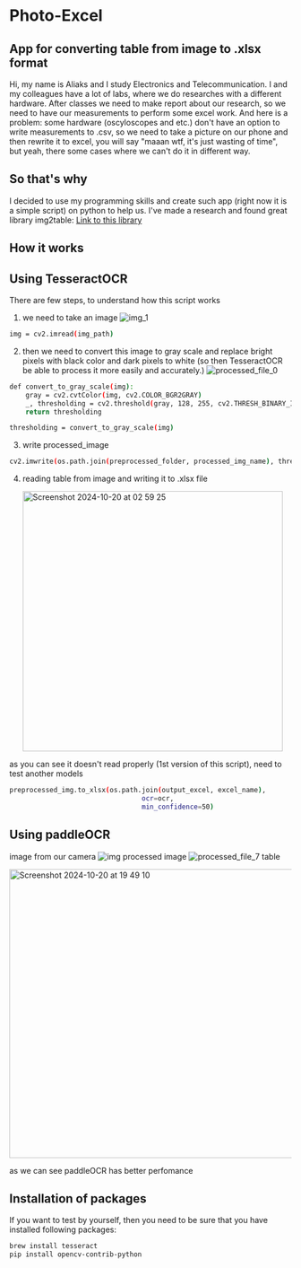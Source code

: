 # Photo-Excel
## App for converting table from image to .xlsx format

Hi, my name is Aliaks and I study Electronics and Telecommunication. I and my colleagues have a lot of labs, where we do researches with a different hardware. After classes we need to make report about our research, so we need to have our measurements to perform some excel work. And here is a problem: some hardware (oscyloscopes and etc.) don't have an option to write measurements to .csv, so we need to take a picture on our phone and then rewrite it to excel, you will say "maaan wtf, it's just wasting of time", but yeah, there some cases where we can't do it in different way.

## So that's why

I decided to use my programming skills and create such app (right now it is a simple script) on python to help us.
I've made a research and found great library img2table:
[Link to this library][df1]

## How it works 

## Using TesseractOCR

There are few steps, to understand how this script works
1) we need to take an image
   ![img_1](https://github.com/user-attachments/assets/820b023e-c913-4cbf-9a41-046b0272b08e)

```sh
img = cv2.imread(img_path)
```

2) then we need to convert this image to gray scale and replace bright pixels with black color and dark pixels to white (so then TesseractOCR be able to process it more easily and accurately.)
   ![processed_file_0](https://github.com/user-attachments/assets/ce12c0ae-b2a8-465b-bea8-395c94a60a5e)


```sh
def convert_to_gray_scale(img):
    gray = cv2.cvtColor(img, cv2.COLOR_BGR2GRAY)
    _, thresholding = cv2.threshold(gray, 128, 255, cv2.THRESH_BINARY_INV)
    return thresholding

thresholding = convert_to_gray_scale(img)
```

3) write processed_image 
```sh
cv2.imwrite(os.path.join(preprocessed_folder, processed_img_name), thresholding)
```

4) reading table from image and writing it to .xlsx file
   
   <img width="464" alt="Screenshot 2024-10-20 at 02 59 25" src="https://github.com/user-attachments/assets/e7f25100-5999-46b4-9ac0-bfb27802ef51">
as you can see it doesn't read properly (1st version of this script), need to test another models
```sh
preprocessed_img.to_xlsx(os.path.join(output_excel, excel_name),
                                 ocr=ocr,
                                 min_confidence=50)
```

## Using paddleOCR
image from our camera
![img](https://github.com/user-attachments/assets/5b41b256-68a5-42f0-bbb2-81dc98aec927)
processed image
![processed_file_7](https://github.com/user-attachments/assets/3c4c70a4-290c-4a44-a528-3a5f3eed761c)
table

<img width="515" alt="Screenshot 2024-10-20 at 19 49 10" src="https://github.com/user-attachments/assets/43c6562d-8580-4353-89b2-59da79b5e971">

as we can see paddleOCR has better perfomance

## Installation of packages

If you want to test by yourself, then you need to be sure that you have installed following packages:
```sh
brew install tesseract
pip install opencv-contrib-python
```

   [df1]: <https://github.com/xavctn/img2table>
